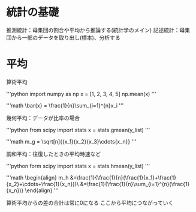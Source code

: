 # 統計の基礎

推測統計：母集団の割合や平均から推論する(統計学のメイン)
記述統計：母集団から一部のデータを取り出し(標本)、分析する

# 平均

算術平均

'''python
import numpy as np
x = [1, 2, 3, 4, 5]
np.mean(x)
'''

'''math
\bar{x} = \frac{1}{n}\sum_{i=1}^{n}x_i
'''

幾何平均：データが比率の場合

'''python
from scipy import stats
x = stats.gmean(y_list)
'''

'''math
m_g = \sqrt[n]{{x_1}{x_2}{x_3}\cdots{x_n}}
'''

調和平均：往復したときの平均時速など

'''python
form scipy import stats
x = stats.hmean(y_list)
'''

'''math
\begin{align}
m_h &=\frac{1}{\frac{1}{n}(\frac{1}{x_1}+\frac{1}{x_2}+\cdots+\frac{1}{x_n})}\\
&=\frac{1}{\frac{1}{n}\sum_{i=1}^{n}(\frac{1}{x_n})}
\end{align}
'''

算術平均からの差の合計は常に0になる
ここから平均につながっていく